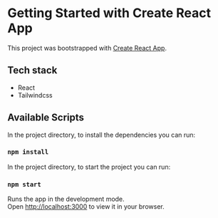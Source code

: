 # Getting Started with Create React App

This project was bootstrapped with [Create React App](https://github.com/facebook/create-react-app).

## Tech stack
- React
- Tailwindcss

## Available Scripts

In the project directory, to install the dependencies you can run:

### `npm install`

In the project directory, to start the project you can run:

### `npm start`

Runs the app in the development mode.\
Open [http://localhost:3000](http://localhost:3000) to view it in your browser.

